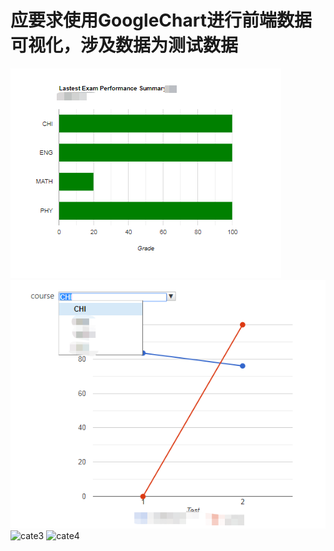 # 应要求使用GoogleChart进行前端数据可视化，涉及数据为测试数据
![cate1](cate1.png)
![cate2](cate2.png)
![cate3](https://github.com/ChenXiaojian0427/Front-end-visualization-Satisfation-System/blob/master/cate3.png)
![cate4](https://github.com/ChenXiaojian0427/Front-end-visualization-Satisfation-System/blob/master/cate4.png)
